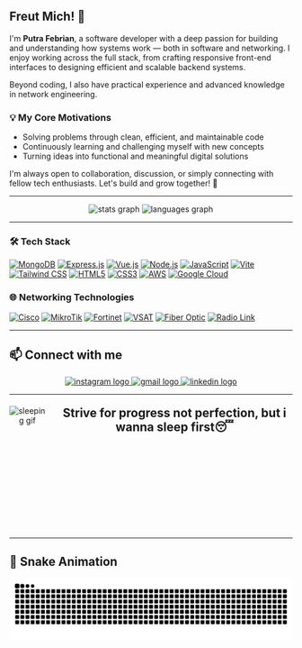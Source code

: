 ## Freut Mich! 👋
I'm **Putra Febrian**, a software developer with a deep passion for building and understanding how systems work — both in software and networking. I enjoy working across the full stack, from crafting responsive front-end interfaces to designing efficient and scalable backend systems.

Beyond coding, I also have practical experience and advanced knowledge in network engineering.

### 💡 My Core Motivations
- Solving problems through clean, efficient, and maintainable code  
- Continuously learning and challenging myself with new concepts  
- Turning ideas into functional and meaningful digital solutions  

I'm always open to collaboration, discussion, or simply connecting with fellow tech enthusiasts. Let's build and grow together! 🚀

---

<div align="center">
  <img src="https://github-readme-stats.vercel.app/api?username=febrian-tekno&hide_title=false&hide_rank=false&show_icons=true&include_all_commits=true&count_private=true&disable_animations=false&theme=dracula&locale=en&hide_border=false&custom_title=febrian-tekno%20Stats" height="150" alt="stats graph" />
  <img src="https://github-readme-stats.vercel.app/api/top-langs?username=febrian-tekno&locale=en&hide_title=false&layout=compact&card_width=320&langs_count=5&theme=dracula&hide_border=false" height="150" alt="languages graph" />
</div>

---
### 🛠️ Tech Stack
<a href="https://www.mongodb.com/"><img height="50" src="https://img.shields.io/badge/MongoDB-%2347A248?style=for-the-badge&logo=mongodb&logoColor=white" alt="MongoDB" /></a>
<a href="https://expressjs.com/"><img height="50" src="https://img.shields.io/badge/Express.js-%23000000?style=for-the-badge&logo=express&logoColor=white" alt="Express.js" /></a>
<a href="https://vuejs.org/"><img height="50" src="https://img.shields.io/badge/Vue.js-%2342B883?style=for-the-badge&logo=vue.js&logoColor=white" alt="Vue.js" /></a>
<a href="https://nodejs.org/"><img height="50" src="https://img.shields.io/badge/Node.js-%23339933?style=for-the-badge&logo=node.js&logoColor=white" alt="Node.js" /></a>
<a href="https://developer.mozilla.org/docs/Web/JavaScript"><img height="50" src="https://img.shields.io/badge/JavaScript-%23F7DF1E?style=for-the-badge&logo=javascript&logoColor=black" alt="JavaScript" /></a>
<a href="https://vitejs.dev/"><img height="50" src="https://img.shields.io/badge/Vite-%23646CFF?style=for-the-badge&logo=vite&logoColor=white" alt="Vite" /></a>
<a href="https://tailwindcss.com/"><img height="50" src="https://img.shields.io/badge/Tailwind_CSS-%2306B6D4?style=for-the-badge&logo=tailwind-css&logoColor=white" alt="Tailwind CSS" /></a>
<a href="https://developer.mozilla.org/docs/Web/HTML"><img height="50" src="https://img.shields.io/badge/HTML5-%23E34F26?style=for-the-badge&logo=html5&logoColor=white" alt="HTML5" /></a>
<a href="https://developer.mozilla.org/docs/Web/CSS"><img height="50" src="https://img.shields.io/badge/CSS3-%231572B6?style=for-the-badge&logo=css3&logoColor=white" alt="CSS3" /></a>
<a href="https://aws.amazon.com/"><img height="50" src="https://img.shields.io/badge/AWS-%23FF9900?style=for-the-badge&logo=amazon-aws&logoColor=white" alt="AWS" /></a>
<a href="https://cloud.google.com/"><img height="50" src="https://img.shields.io/badge/Google_Cloud-%234285F4?style=for-the-badge&logo=google-cloud&logoColor=white" alt="Google Cloud" /></a>

### 🌐 Networking Technologies
<a href="https://www.cisco.com/"><img height="50" src="https://img.shields.io/badge/Cisco-%231BA0E2?style=for-the-badge&logo=cisco&logoColor=white" alt="Cisco" /></a>
<a href="https://mikrotik.com/"><img height="50" src="https://img.shields.io/badge/MikroTik-%23EE6133?style=for-the-badge&logo=mikrotik&logoColor=white" alt="MikroTik" /></a>
<a href="https://www.fortinet.com/"><img height="50" src="https://img.shields.io/badge/Fortinet-%23EF3E36?style=for-the-badge&logo=fortinet&logoColor=white" alt="Fortinet" /></a>
<a href="#"><img height="50" src="https://img.shields.io/badge/VSAT-%23005288?style=for-the-badge&logo=versat-systems&logoColor=white" alt="VSAT" /></a>
<a href="#"><img height="50" src="https://img.shields.io/badge/Fiber_Optic-%23FF6600?style=for-the-badge&logo=optic-fiber&logoColor=white" alt="Fiber Optic" /></a>
<a href="#"><img height="50" src="https://img.shields.io/badge/Radio_Link-%234CAF50?style=for-the-badge&logo=radio-tower&logoColor=white" alt="Radio Link" /></a>

---

<h2 align="left">📫 Connect with me</h2>
<div align="center">
  <a href="https://instagram.com/putra_febriann_" target="_blank" rel="noopener noreferrer">
    <img src="https://img.shields.io/badge/Instagram-E4405F?style=for-the-badge&logo=instagram&logoColor=white" height="40" alt="instagram logo" />
  </a>
  <a href="mailto:putraf9207@gmail.com" target="_blank" rel="noopener noreferrer">
    <img src="https://img.shields.io/badge/Gmail-D14836?style=for-the-badge&logo=gmail&logoColor=white" height="40" alt="gmail logo" />
  </a>
  <!-- <a href="https://twitch.tv/yourchannel" target="_blank" rel="noopener noreferrer">
    <img src="https://img.shields.io/badge/Twitch-9146FF?style=for-the-badge&logo=twitch&logoColor=white" height="40" alt="twitch logo" />
  </a>
  <a href="https://discord.gg/yourserver" target="_blank" rel="noopener noreferrer">
    <img src="https://img.shields.io/badge/Discord-7289DA?style=for-the-badge&logo=discord&logoColor=white" height="40" alt="discord logo" />
  </a>
   <a href="https://youtube.com/yourchannel" target="_blank" rel="noopener noreferrer">
    <img src="https://img.shields.io/badge/Youtube-FF0000?style=for-the-badge&logo=youtube&logoColor=white" height="40" alt="youtube logo" />
  </a>-->
  <a href="https://linkedin.com/in/putra-febrian" target="_blank" rel="noopener noreferrer">
    <img src="https://img.shields.io/badge/LinkedIn-0077B5?style=for-the-badge&logo=linkedin&logoColor=white" height="40" alt="linkedin logo" />
  </a> 
</div>

---
<div align="center" style="display: flex; align-items: flex-start; gap: 20px; margin-top: 20px;">
  <img src="https://gifdb.com/images/high/kobato-hanato-anime-sleeping-2asws3ydn30izv95.gif" alt="sleeping gif" height="220" />
  <h2 style="margin: 0;">Strive for progress not perfection, but i wanna sleep first😴</h2>
</div>






---
<h2>🐍 Snake Animation</h2>
<!-- Snake animation: gunakan gambar svg statis -->
<p align="center">
  <img src="https://raw.githubusercontent.com/febrian-tekno/febrian-tekno/output/snake.svg" alt="Snake animation" />
</p>
